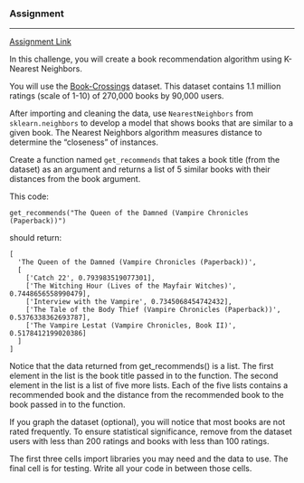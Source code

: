 ### Assignment
****
[Assignment Link](https://www.freecodecamp.org/learn/machine-learning-with-python/machine-learning-with-python-projects/book-recommendation-engine-using-knn)

In this challenge, you will create a book recommendation algorithm using K-Nearest Neighbors.

You will use the [Book-Crossings](http://www2.informatik.uni-freiburg.de/~cziegler/BX/) dataset. This dataset contains 1.1 million ratings (scale of 1-10) of 270,000 books by 90,000 users.

After importing and cleaning the data, use `NearestNeighbors` from `sklearn.neighbors` to develop a model that shows books that are similar to a given book. The Nearest Neighbors algorithm measures distance to determine the “closeness” of instances.

Create a function named `get_recommends` that takes a book title (from the dataset) as an argument and returns a list of 5 similar books with their distances from the book argument.

This code:

`get_recommends("The Queen of the Damned (Vampire Chronicles (Paperback))")`

should return:

```
[
  'The Queen of the Damned (Vampire Chronicles (Paperback))',
  [
    ['Catch 22', 0.793983519077301], 
    ['The Witching Hour (Lives of the Mayfair Witches)', 0.7448656558990479], 
    ['Interview with the Vampire', 0.7345068454742432],
    ['The Tale of the Body Thief (Vampire Chronicles (Paperback))', 0.5376338362693787],
    ['The Vampire Lestat (Vampire Chronicles, Book II)', 0.5178412199020386]
  ]
]
```

Notice that the data returned from get_recommends() is a list. The first element in the list is the book title passed in to the function. The second element in the list is a list of five more lists. Each of the five lists contains a recommended book and the distance from the recommended book to the book passed in to the function.

If you graph the dataset (optional), you will notice that most books are not rated frequently. To ensure statistical significance, remove from the dataset users with less than 200 ratings and books with less than 100 ratings.

The first three cells import libraries you may need and the data to use. The final cell is for testing. Write all your code in between those cells.